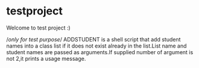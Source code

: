 # testproject

Welcome to test project  :)



/*only for test purpose*/
ADDSTUDENT is a shell script that add student names into a class list if it does not exist already in the list.List name and student names are passed as arguments.If supplied number of argument is not 2,it prints a usage message.
